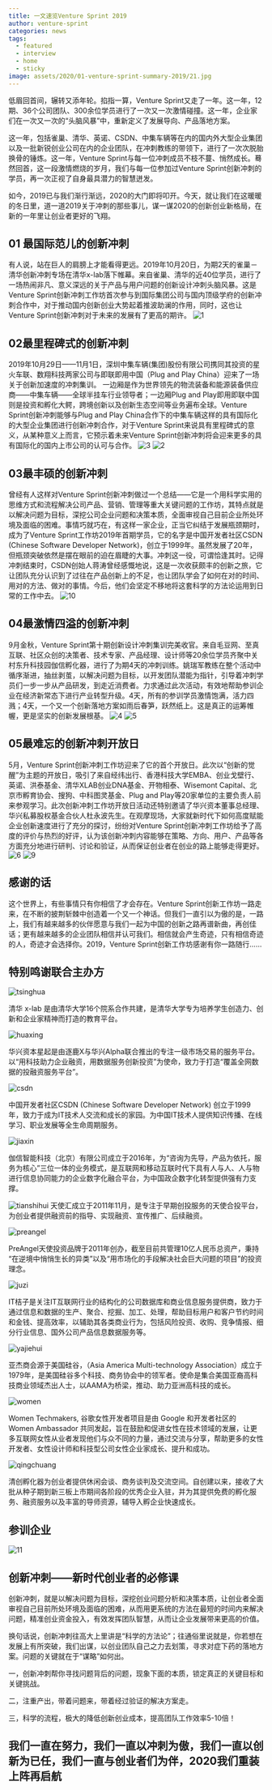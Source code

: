 ```yaml
---
title: 一文速览Venture Sprint 2019
author: venture-sprint
categories: news
tags:
  - featured
  - interview
  - home
  - sticky
image: assets/2020/01-venture-sprint-summary-2019/21.jpg
---
```


低眉回首间，辗转又添年轮。掐指一算，Venture Sprint又走了一年。这一年，12期、36个公司团队、300余位学员进行了一次又一次激情碰撞。这一年，企业家们在一次又一次的“头脑风暴”中，重新定义了发展导向、产品落地方案。

这一年，包括雀巢、清华、英诺、CSDN、中集车辆等在内的国内外大型企业集团以及一批新锐创业公司在内的企业团队，在冲刺教练的带领下，进行了一次次脱胎换骨的锤炼。这一年，Venture Sprint与每一位冲刺成员不枝不蔓、悄然成长。蓦然回首，这一段激情燃烧的岁月，我们与每一位参加过Venture Sprint创新冲刺的学员，再一次正视了自身最具潜力的智慧迸发。

如今，2019已与我们渐行渐远，2020的大门即将叩开。今天，就让我们在这暖暖的冬日里，道一道2019关于冲刺的那些事儿，谋一谋2020的创新创业新格局，在新的一年里让创业者更好的飞翔。

## 01 最国际范儿的创新冲刺

  有人说，站在巨人的肩膀上才能看得更远。2019年10月20日，为期2天的雀巢－清华创新冲刺专场在清华x-lab落下帷幕。来自雀巢、清华的近40位学员，进行了一场热闹非凡、意义深远的关于产品与用户问题的创新设计冲刺头脑风暴。这是Venture Sprint创新冲刺工作坊首次参与到国际集团公司与国内顶级学府的创新冲刺合作中，对于推动国内创新创业大势起着推波助澜的作用，同时，这也让Venture Sprint创新冲刺对于未来的发展有了更高的期许。
![1](/assets/2020/01-venture-sprint-summary-2019/1.jpg)

## 02最里程碑式的创新冲刺

  2019年10月29日——11月1日，深圳中集车辆(集团)股份有限公司携同其投资的星火车联、数翔科技两家公司与即联即用中国（Plug and Play China）迎来了一场关于创新加速度的冲刺集训。
  一边厢是作为世界领先的物流装备和能源装备供应商——中集车辆——全球半挂车行业领导者；一边厢Plug and Play即用即联中国则是投资和孵化大鳄，跨境创新以及创新生态空间等业务遍布全球。Venture Sprint创新冲刺能够与Plug and Play China合作下的中集车辆这样的具有国际化的大型企业集团进行创新冲刺合作，对于Venture Sprint来说具有里程碑式的意义，从某种意义上而言，它预示着未来Venture Sprint创新冲刺将会迎来更多的具有国际化的国内上市公司的认可与合作。
![3](/assets/2020/01-venture-sprint-summary-2019/3.jpg)
![2](/assets/2020/01-venture-sprint-summary-2019/2.jpg)

## 03最丰硕的创新冲刺

  曾经有人这样对Venture Sprint创新冲刺做过一个总结——它是一个用科学实用的思维方式和流程解决公司产品、营销、管理等重大关键问题的工作坊，其特点就是以解决问题为目标，深挖公司企业问题和决策本质，全面审视自己目前企业所处环境及面临的困难。事情巧就巧在，有这样一家企业，正当它纠结于发展瓶颈期时，成为了Venture Sprint工作坊2019年首期学员，它的名字是中国开发者社区CSDN (Chinese Software Developer Network)，创立于1999年。虽然发展了20年，但瓶颈突破依然是摆在眼前的迫在眉睫的大事。冲刺这一役，可谓恰逢其时。记得冲刺结束时，CSDN创始人蒋涛曾经感慨地说，这是一次收获颇丰的创新之旅，它让团队充分认识到了过往在产品创新上的不足，也让团队学会了如何在对的时间、用对的方法、做对的事情。今后，他们会坚定不移地将这套科学的方法论运用到日常的工作中去。
![10](/assets/2020/01-venture-sprint-summary-2019/10.jpg)

## 04最激情四溢的创新冲刺

  9月金秋，Venture Sprint第十期创新设计冲刺集训完美收官。来自毛豆网、至真互联、社区众创的决策者、技术专家、产品经理、设计师等20余位学员齐聚中关村东升科技园伽信孵化器，进行了为期4天的冲刺训练。姚瑞军教练在整个活动中循序渐进，抽丝剥茧，以解决问题为目标，以开发团队潜能为指针，引导着冲刺学员们一步一步从产品研发，到走近消费者。力求通过此次活动，有效地帮助参训企业在经济新常态下进行产业转型升级。4天，所有的参训学员激情饱满，活力四溅；4天，一个又一个创新落地方案如雨后春笋，跃然纸上。这是真正的运筹帷幄，更是坚实的创新发展根基。
![4](/assets/2020/01-venture-sprint-summary-2019/4.jpg)
![5](/assets/2020/01-venture-sprint-summary-2019/5.jpg)

## 05最难忘的创新冲刺开放日

  5月，Venture Sprint创新冲刺工作坊迎来了它的首个开放日。此次以“创新的觉醒”为主题的开放日，吸引了来自经纬出行、香港科技大学EMBA、创业戈壁行、英诺、洪泰基金、清华XLAB创业DNA基金、开物相泰、Wisemont Capital、北京市孵育协会、搜狗、中科图灵基金、Plug and Play等20家单位的主要负责人前来参观学习。此次创新冲刺工作坊开放日活动还特别邀请了华兴资本董事总经理、华兴私募股权基金合伙人杜永波先生。在观摩现场，大家就新时代下如何高度赋能企业创新速度进行了充分的探讨，纷纷对Venture Sprint创新冲刺工作坊给予了高度的评价与热烈的好评，认为该创新冲刺内容能够在策略、方向、用户、产品等各方面充分地进行研判、讨论和验证，从而保证创业者在创业的路上能够走得更好。
![6](/assets/2020/01-venture-sprint-summary-2019/6.jpg)
![9](/assets/2020/01-venture-sprint-summary-2019/9.jpg)

## 感谢的话

这个世界上，有些事情只有你相信了才会存在。Venture Sprint创新工作坊一路走来，在不断的披荆斩棘中创造着一个又一个神话。但我们一直引以为傲的是，一路上，我们有越来越多的伙伴愿意与我们一起为中国的创新之路再谱新曲，再创佳话；更有越来越多的企业团队相信并认可我们。相信就会产生奇迹，只有相信奇迹的人，奇迹才会选择你。2019，Venture Sprint创新工作坊感谢有你一路随行……

## 特别鸣谢联合主办方

![tsinghua](/assets/2020/01-venture-sprint-summary-2019/tsinghua.jpg)

清华 x-lab 是由清华大学16个院系合作共建，是清华大学专为培养学生创造力、创新和企业家精神而打造的教育平台。

![huaxing](/assets/2020/01-venture-sprint-summary-2019/huaxing.jpg)

华兴资本星起是由逐鹿X与华兴Alpha联合推出的专注一级市场交易的服务平台。以“用科技助力企业融资，用数据服务创新投资”为使命，致力于打造“覆盖全网数据的投融资服务平台”。

![csdn](/assets/2020/01-venture-sprint-summary-2019/csdn.jpg)

中国开发者社区CSDN (Chinese Software Developer Network) 创立于1999年，致力于成为IT技术人交流和成长的家园。为中国IT技术人提供知识传播、在线学习、职业发展等全生命周期服务。

![jiaxin](/assets/2020/01-venture-sprint-summary-2019/jiaxin.jpg)

伽信智能科技（北京）有限公司成立于2016年，为“咨询为先导，产品为依托，服务为核心”三位一体的业务模式，是互联网和移动互联时代下具有人与人、人与物进行信息协同能力的企业数字化融合平台，为中国政企数字化转型提供强有力支撑。

![tianshihui](/assets/2020/01-venture-sprint-summary-2019/tianshihui.png)
天使汇成立于2011年11月，是专注于早期创投服务的天使合投平台，为创业者提供融资前的指导、实现融资、宣传推广、后续融资。

![preangel](/assets/2020/01-venture-sprint-summary-2019/preangel.jpg)

PreAngel天使投资品牌于2011年创办，截至目前共管理10亿人民币总资产，秉持 “在逆境中悄悄生长的异类”以及“用市场化的手段解决社会巨大问题的项目”的投资理念。

![juzi](/assets/2020/01-venture-sprint-summary-2019/juzi.png)

IT桔子是关注IT互联网行业的结构化的公司数据库和商业信息服务提供商，致力于通过信息和数据的生产、聚合、挖掘、加工、处理，帮助目标用户和客户节约时间和金钱、提高效率，以辅助其各类商业行为，包括风险投资、收购、竞争情报、细分行业信息、国外公司产品信息数据服务等。

![yajiehui](/assets/2020/01-venture-sprint-summary-2019/yajiehui.png)

亚杰商会源于美国硅谷，（Asia America Multi-technology Association）成立于1979年，是美国硅谷多个科技、商务协会中的领军者。使命是集合美国亚裔高科技商业领域杰出人士，以AAMA为桥梁，推动、助力亚洲高科技的成长。

![women](/assets/2020/01-venture-sprint-summary-2019/women.jpg)

Women Techmakers, 谷歌女性开发者项目是由 Google 和开发者社区的 Women Ambassador 共同发起，旨在鼓励和促进女性在技术领域的发展，让更多互联网女性从业者发现他们与众不同的力量，通过交流与分享，帮助更多的女性开发者、女性设计师和科技型公司女性企业家成长、提升和成功。

![qingchuang](/assets/2020/01-venture-sprint-summary-2019/qingchuang.png)

清创孵化器为创业者提供休闲会谈、商务谈判及交流空间。自创建以来，接收了大批从种子期到新三板上市期间各阶段的优秀企业入驻，并为其提供免费的孵化服务、融资服务以及丰富的导师资源，辅导入孵企业快速成长。

## 参训企业

![11](/assets/2020/01-venture-sprint-summary-2019/11.jpg)

## 创新冲刺——新时代创业者的必修课

创新冲刺，就是以解决问题为目标，深挖创业问题分析和决策本质，让创业者全面审视自己目前所处环境及面临的困难，从而用更系统的方法在最短的时间内来解决问题，精准创业资金投入，有效发挥团队智慧，从而让企业发展带来更高的价值。

换句话说，创新冲刺往高大上里讲是“科学的方法论”；往通俗里说就是，你若想在发展上有所突破，我们出谋，以创业团队自己之力去划策，寻求对症下药的落地方案。问题的关键就在于“谋略”如何出。

一，创新冲刺帮你寻找问题背后的问题，现象下面的本质，锁定真正的关键目标和关键挑战。

二，注重产出，带着问题来，带着经过验证的解决方案走。

三，科学的流程，极大的降低创新创业成本，提高团队工作效率5-10倍！

## 我们一直在努力，我们一直以冲刺为傲，我们一直以创新为已任，我们一直与创业者们为伴，2020我们重装上阵再启航
